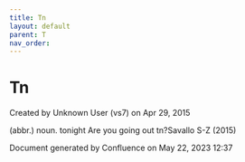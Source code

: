 ```yaml
---
title: Tn
layout: default
parent: T
nav_order:
---
```


# Tn

Created by  Unknown User (vs7) on Apr 29, 2015

(abbr.) noun. tonight Are you going out tn?Savallo S-Z (2015)

Document generated by Confluence on May 22, 2023 12:37


